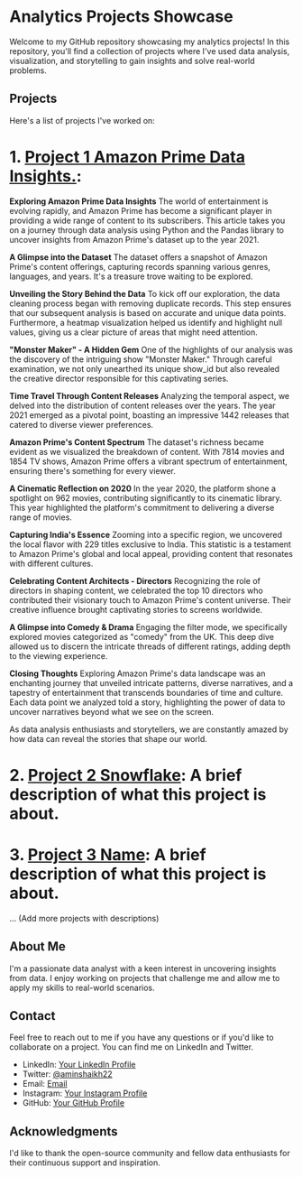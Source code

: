 # Analytics Projects Showcase

Welcome to my GitHub repository showcasing my analytics projects! In this repository, you'll find a collection of projects where I've used data analysis, visualization, and storytelling to gain insights and solve real-world problems.

## Projects

Here's a list of projects I've worked on:

# 1. [Project 1 Amazon Prime Data Insights.](https://github.com/CapAmin22/Projects.github.io/tree/main/amazon_prime_Project):
**Exploring Amazon Prime Data Insights**
The world of entertainment is evolving rapidly, and Amazon Prime has become a significant player in providing a wide range of content to its subscribers. This article takes you on a journey through data analysis using Python and the Pandas library to uncover insights from Amazon Prime's dataset up to the year 2021.

**A Glimpse into the Dataset**
The dataset offers a snapshot of Amazon Prime's content offerings, capturing records spanning various genres, languages, and years. It's a treasure trove waiting to be explored.

**Unveiling the Story Behind the Data**
To kick off our exploration, the data cleaning process began with removing duplicate records. This step ensures that our subsequent analysis is based on accurate and unique data points. Furthermore, a heatmap visualization helped us identify and highlight null values, giving us a clear picture of areas that might need attention.

**"Monster Maker" - A Hidden Gem**
One of the highlights of our analysis was the discovery of the intriguing show "Monster Maker." Through careful examination, we not only unearthed its unique show_id but also revealed the creative director responsible for this captivating series.

**Time Travel Through Content Releases**
Analyzing the temporal aspect, we delved into the distribution of content releases over the years. The year 2021 emerged as a pivotal point, boasting an impressive 1442 releases that catered to diverse viewer preferences.

**Amazon Prime's Content Spectrum**
The dataset's richness became evident as we visualized the breakdown of content. With 7814 movies and 1854 TV shows, Amazon Prime offers a vibrant spectrum of entertainment, ensuring there's something for every viewer.

**A Cinematic Reflection on 2020**
In the year 2020, the platform shone a spotlight on 962 movies, contributing significantly to its cinematic library. This year highlighted the platform's commitment to delivering a diverse range of movies.

**Capturing India's Essence**
Zooming into a specific region, we uncovered the local flavor with 229 titles exclusive to India. This statistic is a testament to Amazon Prime's global and local appeal, providing content that resonates with different cultures.

**Celebrating Content Architects - Directors**
Recognizing the role of directors in shaping content, we celebrated the top 10 directors who contributed their visionary touch to Amazon Prime's content universe. Their creative influence brought captivating stories to screens worldwide.

**A Glimpse into Comedy & Drama**
Engaging the filter mode, we specifically explored movies categorized as "comedy" from the UK. This deep dive allowed us to discern the intricate threads of different ratings, adding depth to the viewing experience.

**Closing Thoughts**
Exploring Amazon Prime's data landscape was an enchanting journey that unveiled intricate patterns, diverse narratives, and a tapestry of entertainment that transcends boundaries of time and culture. Each data point we analyzed told a story, highlighting the power of data to uncover narratives beyond what we see on the screen.

As data analysis enthusiasts and storytellers, we are constantly amazed by how data can reveal the stories that shape our world.




# 2. [Project 2 Snowflake](https://github.com/CapAmin22/Projects.github.io/tree/main/amazon_prime_Project): A brief description of what this project is about.

# 3. [Project 3 Name](https://github.com/CapAmin22/Projects.github.io/tree/main/amazon_prime_Project): A brief description of what this project is about.

... (Add more projects with descriptions)

## About Me

I'm a passionate data analyst with a keen interest in uncovering insights from data. I enjoy working on projects that challenge me and allow me to apply my skills to real-world scenarios.

## Contact

Feel free to reach out to me if you have any questions or if you'd like to collaborate on a project. You can find me on LinkedIn and Twitter.

- LinkedIn: [Your LinkedIn Profile](https://www.linkedin.com/in/amin-shaikh22) <!-- ![LinkedIn](linkedin-icon.png) -->
- Twitter: [@aminshaikh22](https://twitter.com/aminshaikh22) <!-- ![Twitter](twitter-icon.png) -->
- Email: [Email](mailto:shaikhaminrehman302@outlook.com) <!-- ![Email](email-icon.png) -->
- Instagram: [Your Instagram Profile](https://www.instagram.com/cap.shaikh/) <!-- ![Instagram](instagram-icon.png) -->
- GitHub: [Your GitHub Profile](https://github.com/CapAmin22) <!-- ![GitHub](github-icon.png) -->
## Acknowledgments

I'd like to thank the open-source community and fellow data enthusiasts for their continuous support and inspiration.

